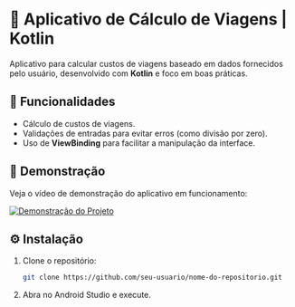 
# 📱 Aplicativo de Cálculo de Viagens | Kotlin

Aplicativo para calcular custos de viagens baseado em dados fornecidos pelo usuário, desenvolvido com **Kotlin** e foco em boas práticas.

## 🚀 Funcionalidades

- Cálculo de custos de viagens.
- Validações de entradas para evitar erros (como divisão por zero).
- Uso de **ViewBinding** para facilitar a manipulação da interface.

## 🎥 Demonstração

Veja o vídeo de demonstração do aplicativo em funcionamento:

[![Demonstração do Projeto](link_para_thumb)](link_para_video)

## ⚙️ Instalação

1. Clone o repositório:
   ```bash
   git clone https://github.com/seu-usuario/nome-do-repositorio.git
   ```

2. Abra no Android Studio e execute.
